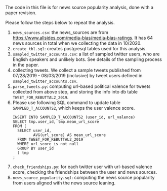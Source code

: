 The code in this file is for news source popularity analysis, 
done with a paper revision.

Please follow the steps below to repeat the analysis.

1. `news_sources.csv`: the news_sources are from
    https://www.allsides.com/media-bias/media-bias-ratings. It has 64 news sources
    in total when we collecting the data in 10/2020.
1. `create_tbl.sql`: creates postgresql tables used for this analysis.
1. `sampled_twitter_accounts.csv`: a list of sampled twitter users, who are English
   speakers and unlikely bots. See details of the sampling process in the paper.
1. collecting tweets. We collect a sample tweets published from 07/28/2019 - 08/03/2019
   (inclusive) by tweet users defined in `sampled_twitter_accounts.csv`.
1. `parse_tweets.py`: computing url-based political valence for tweets collected
    from above step, and storing the info into db table `TWEET_FOR_REBUTTAL2_2019`.
1. Please use following SQL command to update table `SAMPLED_T_ACCOUNTS2`, which
   keeps the user valence score.
    ```
    INSERT INTO SAMPLED_T_ACCOUNTS2 (user_id, url_valence)
    SELECT tmp.user_id, tmp.mean_url_score
    FROM (
      SELECT user_id,
             AVG(url_score) AS mean_url_score
      FROM TWEET_FOR_REBUTTAL2_2019
      WHERE url_score is not null
      GROUP BY user_id
      ) tmp
    ;
    ```
1. `check_friendships.py`: for each twitter user with url-based valence score,
    checking the friendships between the user and news sources.
1. `news_source_popularity.sql`: computing the news source popularity from users aligned 
    with the news source leaning.
